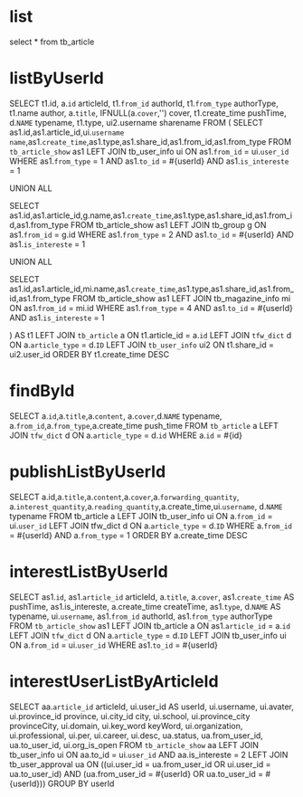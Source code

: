 list
===
select * from tb_article

listByUserId
============
SELECT 
   t1.id,
   a.`id` articleId,
   t1.`from_id` authorId,
   t1.`from_type` authorType,
   t1.name author,
   a.`title`,
   IFNULL(a.`cover`,'') cover,
   t1.create_time pushTime,
   d.`NAME` typename,
   t1.type,
   ui2.username sharename
FROM 
(
SELECT as1.id,as1.article_id,ui.`username` `name`,as1.`create_time`,as1.type,as1.share_id,as1.from_id,as1.from_type FROM `tb_article_show` as1
LEFT JOIN tb_user_info  ui
ON as1.`from_id` = ui.`user_id`
WHERE as1.`from_type` = 1 AND as1.`to_id` = #{userId} AND as1.`is_intereste` = 1

UNION ALL

SELECT as1.id,as1.article_id,g.name,as1.`create_time`,as1.type,as1.share_id,as1.from_id,as1.from_type FROM tb_article_show as1
LEFT JOIN tb_group g
ON as1.`from_id` = g.id 
WHERE as1.`from_type` = 2 AND as1.`to_id` = #{userId} AND as1.`is_intereste` = 1

UNION ALL

SELECT as1.id,as1.article_id,mi.name,as1.`create_time`,as1.type,as1.share_id,as1.from_id,as1.from_type FROM tb_article_show as1
LEFT JOIN tb_magazine_info mi
ON as1.`from_id` = mi.id
WHERE as1.`from_type` = 4 AND as1.`to_id` = #{userId} AND as1.`is_intereste` = 1

) AS t1
LEFT JOIN `tb_article` a
ON t1.article_id = a.`id`
LEFT JOIN `tfw_dict` d
ON a.`article_type` = d.`ID`
LEFT JOIN `tb_user_info` ui2
ON t1.share_id = ui2.user_id
ORDER BY t1.create_time DESC

	
findById
========
SELECT a.`id`,a.`title`,a.`content`, a.`cover`,d.`NAME` typename,
a.`from_id`,a.`from_type`,a.create_time push_time
FROM `tb_article` a 
LEFT JOIN `tfw_dict` d ON a.`article_type` = d.`id`
WHERE a.`id` = #{id}

publishListByUserId
===================
SELECT a.id,a.`title`,a.`content`,a.`cover`,a.`forwarding_quantity`,
a.`interest_quantity`,a.`reading_quantity`,a.create_time,ui.`username`,
d.`NAME` typename
FROM tb_article a 
LEFT JOIN tb_user_info ui 
ON a.`from_id` = ui.`user_id` 
LEFT JOIN tfw_dict d
ON a.`article_type` = d.`ID`
WHERE a.`from_id` = #{userId} AND a.`from_type` = 1
ORDER BY a.create_time DESC

interestListByUserId
====================
SELECT 
	as1.`id`,
	as1.`article_id` articleId,
	a.`title`,
	a.`cover`,
	as1.`create_time` AS pushTime,
	as1.is_intereste,
	a.create_time createTime,
	as1.`type`,
    d.`NAME` AS typename,
	ui.`username`,
	as1.`from_id` authorId,
	as1.`from_type` authorType
FROM 
	`tb_article_show` as1 
LEFT JOIN 
	tb_article a 
ON 
	as1.`article_id` = a.`id`
LEFT JOIN
	`tfw_dict` d
ON
	a.`article_type` = d.`ID`
LEFT JOIN
	tb_user_info ui 
ON 
	a.`from_id` = ui.`user_id`
WHERE
	as1.`to_id` = #{userId}
	
interestUserListByArticleId
===========================
SELECT
    aa.`article_id` articleId,
    ui.user_id AS userId,
    ui.username,
    ui.avater,
    ui.province_id province,
    ui.city_id city,
    ui.school,
    ui.province_city provinceCity,
    ui.domain,
    ui.key_word keyWord,
    ui.organization,
    ui.professional,
    ui.per,
    ui.career,
    ui.desc,
    ua.status,
    ua.from_user_id,
    ua.to_user_id,
    ui.org_is_open
FROM `tb_article_show` aa
LEFT JOIN  tb_user_info ui
ON aa.to_id = ui.`user_id` AND aa.is_intereste = 2 
LEFT JOIN tb_user_approval ua ON ((ui.user_id = ua.from_user_id OR ui.user_id = ua.to_user_id)
AND (ua.from_user_id = #{userId} OR ua.to_user_id = #{userId}))
GROUP BY userId